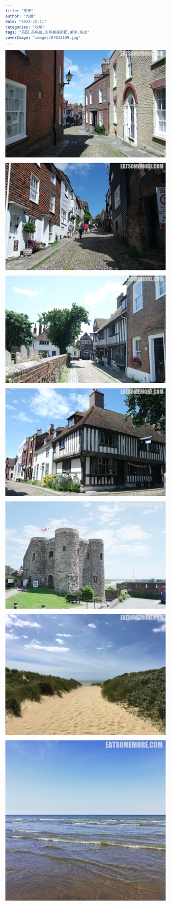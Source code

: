 ```yaml
---
title: "莱伊"
author: "九姨"
date: "2022-12-11"
categories: "攻略"
tags: "英国,英格兰,东萨塞克斯郡,莱伊,精选"
coverImage: "images/07033109.jpg"
---
```


>

![莱伊](images/07033121.jpg)

>

![莱伊](images/07033133.jpg)

>

![莱伊](images/07033113.jpg)

>

![莱伊](images/07033109.jpg)

>

![莱伊](images/07033099.jpg)

>

![莱伊](images/IMG_20170604_121000.jpg)

>

![莱伊](images/IMG_20170617_183603_1.jpg)

